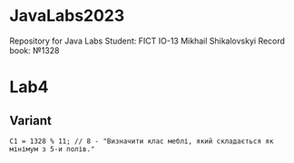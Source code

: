 # JavaLabs2023
Repository for Java Labs
Student: FICT IO-13 Mikhail Shikalovskyi
Record book: №1328


# Lab4
## Variant
```
C1 = 1328 % 11; // 8 - "Визначити клас меблі, який складається як мінімум з 5-и полів."
```